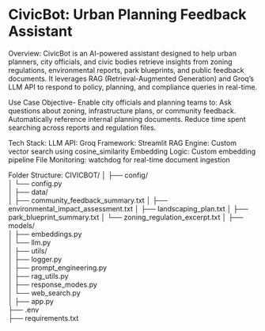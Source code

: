 # CivicBot: Urban Planning Feedback Assistant

Overview:
CivicBot is an AI-powered assistant designed to help urban planners, city officials, and civic bodies retrieve insights from zoning regulations, environmental reports, park blueprints, and public feedback documents. It leverages RAG (Retrieval-Augmented Generation) and Groq’s LLM API to respond to policy, planning, and compliance queries in real-time.

Use Case Objective-
Enable city officials and planning teams to:
Ask questions about zoning, infrastructure plans, or community feedback.
Automatically reference internal planning documents.
Reduce time spent searching across reports and regulation files.

Tech Stack:
LLM API: Groq
Framework: Streamlit
RAG Engine: Custom vector search using cosine_similarity
Embedding Logic: Custom embedding pipeline
File Monitoring: watchdog for real-time document ingestion

Folder Structure: 
CIVICBOT/
│
├── config/                         
│   └── config.py                   
│
├── data/                            
│   ├── community_feedback_summary.txt
│   ├── environmental_impact_assessment.txt
│   ├── landscaping_plan.txt
│   ├── park_blueprint_summary.txt
│   └── zoning_regulation_excerpt.txt
│
├── models/                          
│   ├── embeddings.py              
│   └── llm.py                     
│
├── utils/                           
│   ├── logger.py                 
│   ├── prompt_engineering.py   
│   ├── rag_utils.py              
│   ├── response_modes.py         
│   └── web_search.py             
│
├── app.py                         
├── .env                            
├── requirements.txt                                  
